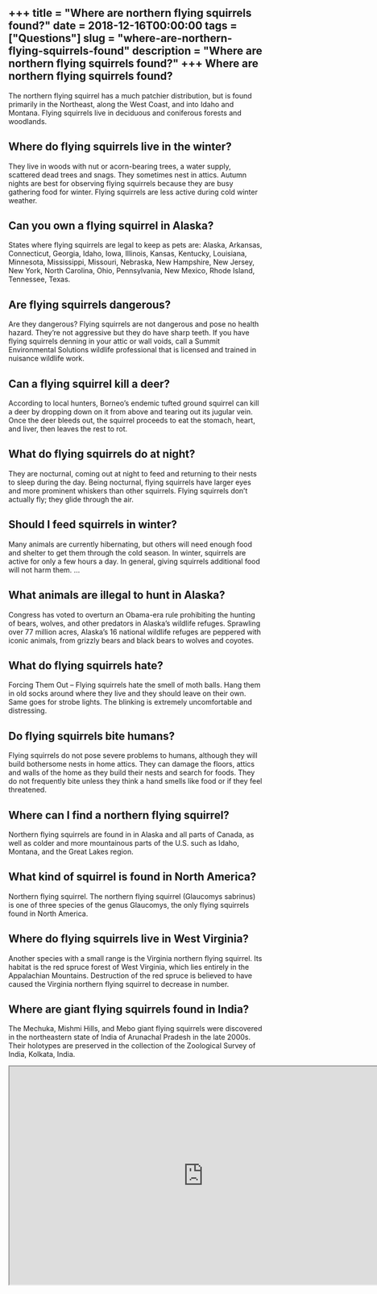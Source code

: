 +++
title = "Where are northern flying squirrels found?"
date = 2018-12-16T00:00:00
tags = ["Questions"]
slug = "where-are-northern-flying-squirrels-found"
description = "Where are northern flying squirrels found?"
+++
Where are northern flying squirrels found?
------------------------------------------

The northern flying squirrel has a much patchier distribution, but is found primarily in the Northeast, along the West Coast, and into Idaho and Montana. Flying squirrels live in deciduous and coniferous forests and woodlands.

Where do flying squirrels live in the winter?
---------------------------------------------

They live in woods with nut or acorn-bearing trees, a water supply, scattered dead trees and snags. They sometimes nest in attics. Autumn nights are best for observing flying squirrels because they are busy gathering food for winter. Flying squirrels are less active during cold winter weather.

Can you own a flying squirrel in Alaska?
----------------------------------------

States where flying squirrels are legal to keep as pets are: Alaska, Arkansas, Connecticut, Georgia, Idaho, Iowa, Illinois, Kansas, Kentucky, Louisiana, Minnesota, Mississippi, Missouri, Nebraska, New Hampshire, New Jersey, New York, North Carolina, Ohio, Pennsylvania, New Mexico, Rhode Island, Tennessee, Texas.

Are flying squirrels dangerous?
-------------------------------

Are they dangerous? Flying squirrels are not dangerous and pose no health hazard. They’re not aggressive but they do have sharp teeth. If you have flying squirrels denning in your attic or wall voids, call a Summit Environmental Solutions wildlife professional that is licensed and trained in nuisance wildlife work.

Can a flying squirrel kill a deer?
----------------------------------

According to local hunters, Borneo’s endemic tufted ground squirrel can kill a deer by dropping down on it from above and tearing out its jugular vein. Once the deer bleeds out, the squirrel proceeds to eat the stomach, heart, and liver, then leaves the rest to rot.

What do flying squirrels do at night?
-------------------------------------

They are nocturnal, coming out at night to feed and returning to their nests to sleep during the day. Being nocturnal, flying squirrels have larger eyes and more prominent whiskers than other squirrels. Flying squirrels don’t actually fly; they glide through the air.

Should I feed squirrels in winter?
----------------------------------

Many animals are currently hibernating, but others will need enough food and shelter to get them through the cold season. In winter, squirrels are active for only a few hours a day. In general, giving squirrels additional food will not harm them. …

What animals are illegal to hunt in Alaska?
-------------------------------------------

Congress has voted to overturn an Obama-era rule prohibiting the hunting of bears, wolves, and other predators in Alaska’s wildlife refuges. Sprawling over 77 million acres, Alaska’s 16 national wildlife refuges are peppered with iconic animals, from grizzly bears and black bears to wolves and coyotes.

What do flying squirrels hate?
------------------------------

Forcing Them Out – Flying squirrels hate the smell of moth balls. Hang them in old socks around where they live and they should leave on their own. Same goes for strobe lights. The blinking is extremely uncomfortable and distressing.

Do flying squirrels bite humans?
--------------------------------

Flying squirrels do not pose severe problems to humans, although they will build bothersome nests in home attics. They can damage the floors, attics and walls of the home as they build their nests and search for foods. They do not frequently bite unless they think a hand smells like food or if they feel threatened.

Where can I find a northern flying squirrel?
--------------------------------------------

Northern flying squirrels are found in in Alaska and all parts of Canada, as well as colder and more mountainous parts of the U.S. such as Idaho, Montana, and the Great Lakes region.

What kind of squirrel is found in North America?
------------------------------------------------

Northern flying squirrel. The northern flying squirrel (Glaucomys sabrinus) is one of three species of the genus Glaucomys, the only flying squirrels found in North America.

Where do flying squirrels live in West Virginia?
------------------------------------------------

Another species with a small range is the Virginia northern flying squirrel. Its habitat is the red spruce forest of West Virginia, which lies entirely in the Appalachian Mountains. Destruction of the red spruce is believed to have caused the Virginia northern flying squirrel to decrease in number.

Where are giant flying squirrels found in India?
------------------------------------------------

The Mechuka, Mishmi Hills, and Mebo giant flying squirrels were discovered in the northeastern state of India of Arunachal Pradesh in the late 2000s. Their holotypes are preserved in the collection of the Zoological Survey of India, Kolkata, India.

<iframe allow="accelerometer; autoplay; clipboard-write; encrypted-media; gyroscope; picture-in-picture" allowfullscreen="" class="__youtube_prefs__  epyt-is-override  no-lazyload" data-no-lazy="1" data-origheight="433" data-origwidth="770" data-skipgform_ajax_framebjll="" height="433" id="_ytid_64075" loading="lazy" src="https://www.youtube.com/embed/zugL2Ujc9_w?enablejsapi=1&autoplay=0&cc_load_policy=0&cc_lang_pref=&iv_load_policy=1&loop=0&modestbranding=0&rel=1&fs=1&playsinline=0&autohide=2&theme=dark&color=red&controls=1&" title="YouTube player" width="770"></iframe>